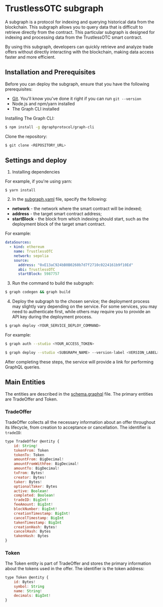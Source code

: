 # TrustlessOTC subgraph

A subgraph is a protocol for indexing and querying historical data from the blockchain. This subgraph allows you to query data that is difficult to retrieve directly from the contract. This particular subgraph is designed for indexing and processing data from the TrustlessOTC smart contract.

By using this subgraph, developers can quickly retrieve and analyze trade offers without directly interacting with the blockchain, making data access faster and more efficient.

## Installation and Prerequisites

Before you can deploy the subgraph, ensure that you have the following prerequisites:

- [Git](https://git-scm.com/book/en/v2/Getting-Started-Installing-Git). You'll know you've done it right if you can run `git --version`
- Node.js and npm/yarn installed
- The Graph CLI installed

Installing The Graph CLI:

```bash
$ npm install -g @graphprotocol/graph-cli
```

Clone the repository:

```bash
$ git clone <REPOSITORY_URL>
```

## Settings and deploy

1. Installing dependencies

For example, if you're using yarn:
```
$ yarn install
```

2. In the [subgraph.yaml](./subgraph.yaml) file, specify the following:

- **network** - the network where the smart contract will be indexed;
- **address** - the target smart contract address;
- **startBlock** - the block from which indexing should start, such as the deployment block of the target smart contract.

For example:
```yaml
dataSources:
  - kind: ethereum
    name: TrustlessOTC
    network: sepolia
    source:
      address: "0xE13aC924bB0B0260b7d7f2710c0224161b9f10Ed"
      abi: TrustlessOTC
      startBlock: 5987757
```

3. Run the command to build the subgraph:

```bash
$ graph codegen && graph build
```

4. Deploy the subgraph to the chosen service; the deployment process may slightly vary depending on the service. For some services, you may need to authenticate first, while others may require you to provide an API key during the deployment process.

```bash
$ graph deploy <YOUR_SERVICE_DEPLOY_COMMAND>
```

For example:

```bash
$ graph auth --studio <YOUR_ACCESS_TOKEN>

$ graph deploy --studio <SUBGRAPH_NAME> --version-label <VERSION_LABEL>
```

After completing these steps, the service will provide a link for performing GraphQL queries.

## Main Entities

The entities are described in the [schema.graphql](./schema.graphql) file. The primary entities are TradeOffer and Token.

### TradeOffer

TradeOffer collects all the necessary information about an offer throughout its lifecycle, from creation to acceptance or cancellation. The identifier is `tradeID`:

```js
type TradeOffer @entity {
    id: String!
    tokenFrom: Token
    tokenTo: Token
    amountFrom: BigDecimal!
    amountFromWithFee: BigDecimal!
    amountTo: BigDecimal!
    txFrom: Bytes!
    creator: Bytes!
    taker: Bytes!
    optionalTaker: Bytes
    active: Boolean!
    completed: Boolean!
    tradeID: BigInt!
    feeAmount: BigInt!
    blockNumber: BigInt!
    creationTimestamp: BigInt!
    cancelTimestamp: BigInt
    takenTimestamp: BigInt
    creationHash: Bytes!
    cancelHash: Bytes
    takenHash: Bytes
}
```

### Token

The Token entity is part of TradeOffer and stores the primary information about the tokens used in the offer. The identifier is the token address:

```js
type Token @entity {
    id: Bytes!
    symbol: String
    name: String!
    decimals: BigInt!
}
```
